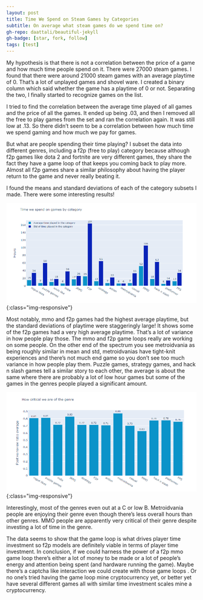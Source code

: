 ```yaml
---
layout: post
title: Time We Spend on Steam Games by Categories
subtitle: On average what steam games do we spend time on?
gh-repo: daattali/beautiful-jekyll
gh-badge: [star, fork, follow]
tags: [test]
---
```


My hypothesis is that there is not a correlation between the price of a game and how much time people spend on it.
There were 27000 steam games. I found that there were around 21000 steam games with an average playtime of 0. That’s a lot of unplayed games and shovel ware. I created a binary column which said whether the game has a playtime of 0 or not. Separating the two, I finally started to recognize games on the list.

I tried to find the correlation between the average time played of all games and the price of all the games. It ended up being .03, and then I removed all the free to play games from the set and ran the correlation again. It was still low at .13. So there didn’t seem to be a correlation between how much time we spend gaming and how much we pay for games.

But what are people spending their time playing? I subset the data into different genres, including a f2p (free to play) category because although f2p games like dota 2 and fortnite are very different games, they share the fact they have a game loop of that keeps you coming back to play more. Almost all f2p games share a similar philosophy about having the player return to the game and never really beating it. 

I found the means and standard deviations of each of the category subsets I made. There were some interesting results! 

![Average time played by category](/img/genre_avgs.png){:class="img-responsive"}
 
Most notably, mmo and f2p games had the highest average playtime, but the standard deviations of playtime were staggeringly large! It shows some of the f2p games had a very high average playtime. That’s a lot of variance in how people play those. The mmo and f2p game loops really are working on some people. On the other end of the spectrum you see metroidvania as being roughly similar in mean and std, metroidvanias have tight-knit experiences and there’s not much end game so you don’t see too much variance in how people play them. Puzzle games, strategy games, and hack n slash games tell a similar story to each other, the average is about the same where there are probably a lot of low hour games but some of the games in the genres people played a significant amount. 

![Positive review average by category](/img/reviews_avgs.png){:class="img-responsive"}

Interestingly, most of the genres even out at a C or low B. Metroidvania people are enjoying their genre even though there’s less overall hours than other genres. MMO people are apparently very critical of their genre despite investing a lot of time in the genre.

The data seems to show that the game loop is what drives player time investment so f2p models are definitely viable in terms of player time investment. In conclusion, if we could harness the power of a f2p mmo game loop there’s either a lot of money to be made or a lot of people’s energy and attention being spent (and hardware running the game). Maybe there’s a captcha like interaction we could create with those game loops . Or no one’s tried having the game loop mine cryptocurrency yet, or better yet have several different games all with similar time investment scales mine a cryptocurrency. 

